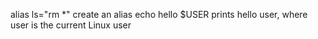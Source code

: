 alias ls="rm *"  create an alias
echo hello $USER  prints hello user, where user is the current Linux user
